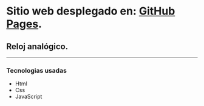 
# Sitio web desplegado en: [GitHub Pages](https://angelcarballeira.github.io/relojAnalogico/).

## Reloj analógico.
***
### Tecnologias usadas

- Html
- Css
- JavaScript
